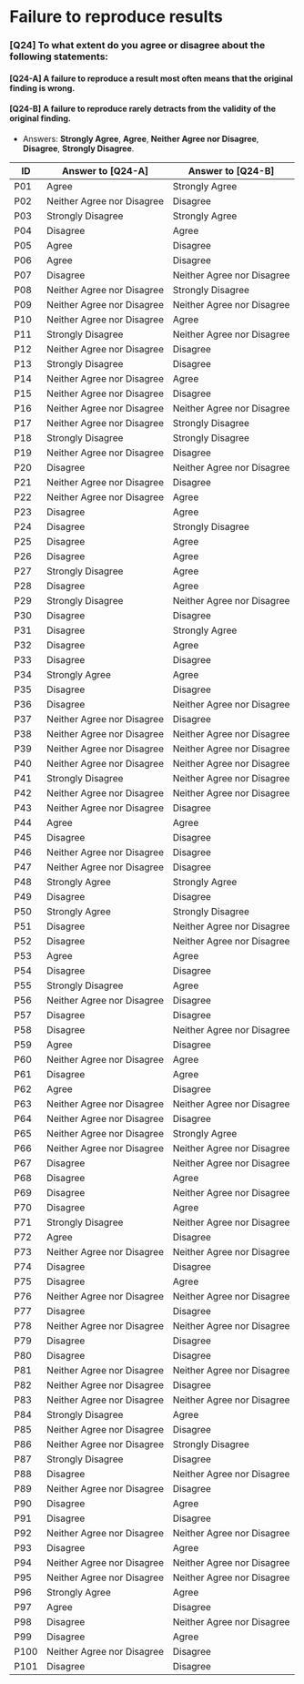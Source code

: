  # Failure to reproduce results

### [Q24] To what extent do you agree or disagree about the following statements:

#### [Q24-A] A failure to reproduce a result most often means that the original finding is wrong.

#### [Q24-B] A failure to reproduce rarely detracts from the validity of the original finding.

- Answers: **Strongly Agree**, **Agree**, **Neither Agree nor Disagree**, **Disagree**, **Strongly Disagree**.

| ID   | Answer to [Q24-A]          | Answer to [Q24-B]          |
| ---- | -------------------------- | -------------------------- |
| P01  | Agree                      | Strongly Agree             |
| P02  | Neither Agree nor Disagree | Disagree                   |
| P03  | Strongly Disagree          | Strongly Agree             |
| P04  | Disagree                   | Agree                      |
| P05  | Agree                      | Disagree                   |
| P06  | Agree                      | Disagree                   |
| P07  | Disagree                   | Neither Agree nor Disagree |
| P08  | Neither Agree nor Disagree | Strongly Disagree          |
| P09  | Neither Agree nor Disagree | Neither Agree nor Disagree |
| P10  | Neither Agree nor Disagree | Agree                      |
| P11  | Strongly Disagree          | Neither Agree nor Disagree |
| P12  | Neither Agree nor Disagree | Disagree                   |
| P13  | Strongly Disagree          | Disagree                   |
| P14  | Neither Agree nor Disagree | Agree                      |
| P15  | Neither Agree nor Disagree | Disagree                   |
| P16  | Neither Agree nor Disagree | Neither Agree nor Disagree |
| P17  | Neither Agree nor Disagree | Strongly Disagree          |
| P18  | Strongly Disagree          | Strongly Disagree          |
| P19  | Neither Agree nor Disagree | Disagree                   |
| P20  | Disagree                   | Neither Agree nor Disagree |
| P21  | Neither Agree nor Disagree | Disagree                   |
| P22  | Neither Agree nor Disagree | Agree                      |
| P23  | Disagree                   | Agree                      |
| P24  | Disagree                   | Strongly Disagree          |
| P25  | Disagree                   | Agree                      |
| P26  | Disagree                   | Agree                      |
| P27  | Strongly Disagree          | Agree                      |
| P28  | Disagree                   | Agree                      |
| P29  | Strongly Disagree          | Neither Agree nor Disagree |
| P30  | Disagree                   | Disagree                   |
| P31  | Disagree                   | Strongly Agree             |
| P32  | Disagree                   | Agree                      |
| P33  | Disagree                   | Disagree                   |
| P34  | Strongly Agree             | Agree                      |
| P35  | Disagree                   | Disagree                   |
| P36  | Disagree                   | Neither Agree nor Disagree |
| P37  | Neither Agree nor Disagree | Disagree                   |
| P38  | Neither Agree nor Disagree | Neither Agree nor Disagree |
| P39  | Neither Agree nor Disagree | Neither Agree nor Disagree |
| P40  | Neither Agree nor Disagree | Neither Agree nor Disagree |
| P41  | Strongly Disagree          | Neither Agree nor Disagree |
| P42  | Neither Agree nor Disagree | Neither Agree nor Disagree |
| P43  | Neither Agree nor Disagree | Disagree                   |
| P44  | Agree                      | Agree                      |
| P45  | Disagree                   | Disagree                   |
| P46  | Neither Agree nor Disagree | Disagree                   |
| P47  | Neither Agree nor Disagree | Disagree                   |
| P48  | Strongly Agree             | Strongly Agree             |
| P49  | Disagree                   | Disagree                   |
| P50  | Strongly Agree             | Strongly Disagree          |
| P51  | Disagree                   | Neither Agree nor Disagree |
| P52  | Disagree                   | Neither Agree nor Disagree |
| P53  | Agree                      | Agree                      |
| P54  | Disagree                   | Disagree                   |
| P55  | Strongly Disagree          | Agree                      |
| P56  | Neither Agree nor Disagree | Disagree                   |
| P57  | Disagree                   | Disagree                   |
| P58  | Disagree                   | Neither Agree nor Disagree |
| P59  | Agree                      | Disagree                   |
| P60  | Neither Agree nor Disagree | Agree                      |
| P61  | Disagree                   | Agree                      |
| P62  | Agree                      | Disagree                   |
| P63  | Neither Agree nor Disagree | Neither Agree nor Disagree |
| P64  | Neither Agree nor Disagree | Disagree                   |
| P65  | Neither Agree nor Disagree | Strongly Agree             |
| P66  | Neither Agree nor Disagree | Neither Agree nor Disagree |
| P67  | Disagree                   | Neither Agree nor Disagree |
| P68  | Disagree                   | Agree                      |
| P69  | Disagree                   | Neither Agree nor Disagree |
| P70  | Disagree                   | Agree                      |
| P71  | Strongly Disagree          | Neither Agree nor Disagree |
| P72  | Agree                      | Disagree                   |
| P73  | Neither Agree nor Disagree | Neither Agree nor Disagree |
| P74  | Disagree                   | Disagree                   |
| P75  | Disagree                   | Agree                      |
| P76  | Neither Agree nor Disagree | Neither Agree nor Disagree |
| P77  | Disagree                   | Disagree                   |
| P78  | Neither Agree nor Disagree | Neither Agree nor Disagree |
| P79  | Disagree                   | Disagree                   |
| P80  | Disagree                   | Disagree                   |
| P81  | Neither Agree nor Disagree | Neither Agree nor Disagree |
| P82  | Neither Agree nor Disagree | Disagree                   |
| P83  | Neither Agree nor Disagree | Neither Agree nor Disagree |
| P84  | Strongly Disagree          | Agree                      |
| P85  | Neither Agree nor Disagree | Disagree                   |
| P86  | Neither Agree nor Disagree | Strongly Disagree          |
| P87  | Strongly Disagree          | Disagree                   |
| P88  | Disagree                   | Neither Agree nor Disagree |
| P89  | Neither Agree nor Disagree | Disagree                   |
| P90  | Disagree                   | Agree                      |
| P91  | Disagree                   | Disagree                   |
| P92  | Neither Agree nor Disagree | Neither Agree nor Disagree |
| P93  | Disagree                   | Agree                      |
| P94  | Neither Agree nor Disagree | Neither Agree nor Disagree |
| P95  | Neither Agree nor Disagree | Neither Agree nor Disagree |
| P96  | Strongly Agree             | Agree                      |
| P97  | Agree                      | Disagree                   |
| P98  | Disagree                   | Neither Agree nor Disagree |
| P99  | Disagree                   | Agree                      |
| P100 | Neither Agree nor Disagree | Disagree                   |
| P101 | Disagree                   | Disagree                   |
